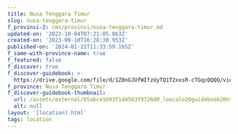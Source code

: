 ```yaml
---
title: Nusa Tenggara Timur
slug: nusa-tenggara-timur
f_provinsi-2: cms/provinsi/nusa-tenggara-timur.md
updated-on: '2023-10-04T07:21:05.863Z'
created-on: '2023-09-10T16:28:30.953Z'
published-on: '2024-01-21T11:33:59.165Z'
f_same-with-province-name: true
f_featured: false
f_discover: true
f_discover-guidebook: >-
  https://drive.google.com/file/d/1Z0nGJUfWIfzUyTQ1T2xxsR-cTGqcQQQQ/view?usp=sharing
f_province: Nusa Tenggara Timur
f_discover-guidebook-thumbnail:
  url: /assets/external/65abce1693f1d4503f9726d0_loocale20guidebook20ntt.webp
  alt: null
layout: '[location].html'
tags: location
---
```



